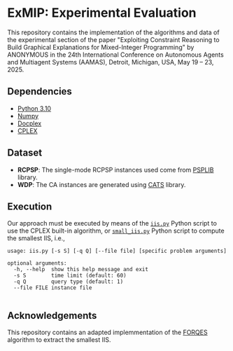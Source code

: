 ExMIP: Experimental Evaluation
===================
This repository contains the implementation of the algorithms and data of the experimental section of the paper
"Exploiting Constraint Reasoning to Build Graphical Explanations for Mixed-Integer Programming" by ANONYMOUS
in the 24th International Conference on Autonomous Agents and Multiagent Systems (AAMAS), Detroit, Michigan, USA, May 19 – 23, 2025.

Dependencies
----------
 - [Python 3.10](https://www.python.org/downloads/)
 - [Numpy](https://numpy.org/)
 - [Docplex](https://www.cvxpy.org/)
 - [CPLEX](https://www.ibm.com/es-es/products/ilog-cplex-optimization-studio)


Dataset
----------

 - **RCPSP**: The single-mode RCPSP instances used come from [PSPLIB](https://www.om-db.wi.tum.de/psplib/) library.
 - **WDP**: The CA instances are generated using [CATS](https://github.com/kevinlb1/CATS) library.

Execution
----------
Our approach must be executed by means of the [`iis.py`](iis.py) Python script to use the CPLEX built-in algorithm, or [`small_iis.py`](small_iis.py) Python script to compute the smallest IIS,  i.e.,
```
usage: iis.py [-s S] [-q Q] [--file file] [specific problem arguments]

optional arguments:
  -h, --help  show this help message and exit
  -s S        time limit (default: 60)
  -q Q        query type (default: 1)
  --file FILE instance file
  
```

Acknowledgements
----------
This repository contains an adapted implemmentation of the [FORQES](https://alexeyignatiev.github.io/assets/pdf/iplms-cp15-preprint.pdf) algorithm to extract the smallest IIS. 
